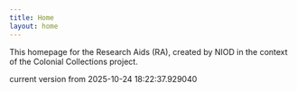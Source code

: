 ```yaml
---
title: Home
layout: home
---
```


This homepage for the Research Aids (RA), created by NIOD in the context of the Colonial Collections project. 


current version from 2025-10-24 18:22:37.929040